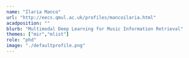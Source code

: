 ```yaml
---
name: "Ilaria Manco"
url: "http://eecs.qmul.ac.uk/profiles/mancoilaria.html"
acadposition: ""
blurb: "Multimodal Deep Learning for Music Information Retrieval"
themes: ["mir","mlist"]
role: "phd"
image: "./defaultprofile.png"
---
```

